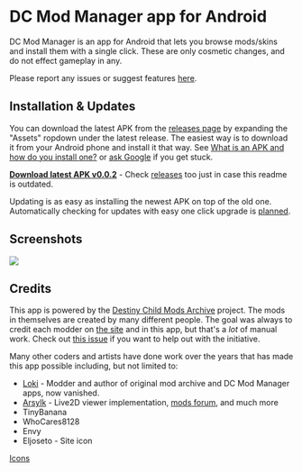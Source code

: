 # DC Mod Manager app for Android

DC Mod Manager is an app for Android that lets you browse mods/skins and install them with a single click. These are only cosmetic changes, and do not effect gameplay in any.

Please report any issues or suggest features [here](https://github.com/PhasmaExMachina/dc-mod-manager/issues).

## Installation & Updates

You can download the latest APK from the [releases page](https://github.com/PhasmaExMachina/dc-mod-manager/releases) by expanding the "Assets" ropdown under the latest release. The easiest way is to download it from your Android phone and install it that way. See [What is an APK and how do you install one?](https://www.androidpit.com/android-for-beginners-what-is-an-apk-file) or [ask Google](http://letmegooglethat.com/?q=how+to+install+apk) if you get stuck.

**[Download latest APK v0.0.2](https://github.com/PhasmaExMachina/dc-mod-manager/releases/download/v0.0.2/dcmodmanager-v0.0.2.apk)** - Check [releases](https://github.com/PhasmaExMachina/dc-mod-manager/releases) too just in case this readme is outdated.

Updating is as easy as installing the newest APK on top of the old one. Automatically checking for updates with easy one click upgrade is [planned](https://github.com/PhasmaExMachina/dc-mod-manager/issues/1).

## Screenshots

![](https://raw.githubusercontent.com/PhasmaExMachina/dc-mod-manager/master/screenshots/screenshot-1.jpg)

## Credits

This app is powered by the [Destiny Child Mods Archive](https://github.com/PhasmaExMachina/destiny-child-mods-archive) project. The mods in themselves are created by many different people. The goal was always to credit each modder on [the site](https://phasmaexmachina.github.io/destiny-child-mods-archive/) and in this app, but that's a _lot_ of manual work. Check out [this issue](https://github.com/PhasmaExMachina/destiny-child-mods-archive/issues/2) if you want to help out with the initiative.

Many other coders and artists have done work over the years that has made this app possible including, but not limited to:

* [Loki](https://en.wikipedia.org/wiki/Loki) - Modder and author of original mod archive and DC Mod Manager apps, now vanished.
* [Arsylk](https://github.com/Arsylk) - Live2D viewer implementation, [mods forum](https://arsylk.pythonanywhere.com/apk/view_models), and much more
* TinyBanana
* WhoCares8128
* Envy
* Eljoseto - Site icon

[Icons](https://materialdesignicons.com/)